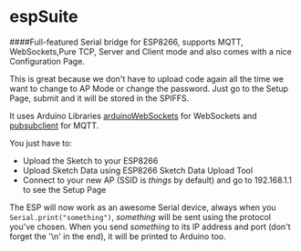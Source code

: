 # espSuite

####Full-featured Serial bridge for ESP8266, supports MQTT, WebSockets,Pure TCP, Server and Client mode and also comes with a nice Configuration Page.

This is great because we don't have to upload code again all the time we want to change to AP Mode or change the password. Just go to the Setup Page, submit and it will be stored in the SPIFFS.

It uses Arduino Libraries [arduinoWebSockets](https://github.com/Links2004/arduinoWebSockets) for WebSockets and [pubsubclient](https://github.com/knolleary/pubsubclient) for MQTT.

You just have to:
* Upload the Sketch to your ESP8266
* Upload Sketch Data using ESP8266 Sketch Data Upload Tool
* Connect to your new AP (SSID is *things* by default) and go to 192.168.1.1 to see the Setup Page

The ESP will now work as an awesome Serial device, always when you `Serial.print("something")`, *something* will be sent using the protocol you've chosen. When you send *something* to its IP address and port (don't forget the '\n' in the end), it will be printed to Arduino too.
